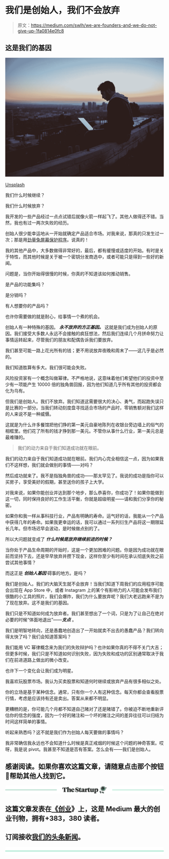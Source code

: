 # 我们是创始人，我们不会放弃

> 原文：<https://medium.com/swlh/we-are-founders-and-we-do-not-give-up-1fa0814e0fc8>

## 这是我们的基因

![](img/5bbbfb81f9b15ca2fb1da4ade49d32f6.png)

[Unsplash](https://unsplash.com?utm_source=medium&utm_medium=referral)

我们什么时候继续？

我们什么时候放弃？

我开发的一些产品经过一点点试错后就像火箭一样起飞了。其他人做得还不错。当然，我也有过一两次失败的经历。

创始人很少能幸运地从一开始就确定产品适合市场。对我来说，那真的只发生过一次；那是用[劲量兔屏幕保护程序](/datadriveninvestor/how-the-energizer-bunny-saved-my-company-4d277fca3279)。说真的！

我的其他产品中，大多数做得非常好的，最后，都有缓慢或适度的开始。有时是关于特性，而其他时候是关于被一个密钥分发商选中，或者可能只是得到一些好的新闻。

问题是，当你开始得很慢的时候，你真的不知道该如何推动销售。

是产品的功能集吗？

是分销吗？

有人想要你的产品吗？

也许你需要做的就是耐心，给事情一个煮的机会。

创始人有一种特殊的基因。 ***永不放弃的方正基因。*** 这就是我们成为创始人的原因。我们接受大多数人永远不会接触的疯狂想法，然后我们连续几个月拼命努力让事情运转起来，尽管我们的朋友和配偶告诉我们要放弃。

我们甚至可能一路上花光所有的钱；更不用说放弃夜晚和周末了——这几乎是必然的。

我们知道胜算有多大。我们很可能会失败。

风险投资家有一个概念叫做幂律。不严格地说，这意味着他们希望他们的投资中至少有一项能产生 10000 倍的独角兽回报，因为他们知道几乎所有其他的投资都会化为乌有。

但我们是创始人。我们不放弃。我们知道这需要很大的决心、勇气，而起跑失误只是比赛的一部分。当我们转动刻度盘寻找适合市场的产品时，零销售额对我们这样的人来说不是一种威慑。

这就是为什么许多餐馆把他们挣的第一美元自豪地陈列在收银台旁边墙上的俗气的相框里。他们花了所有的钱才挣到那一美元。不管你从事什么行业，第一美元总是最难赚的。

> 我们的动力来自于我们知道成功就在眼前。

我们的动力来自于我们知道成功就在眼前。我们内心完全相信这一点，因为如果我们不这样想，我们就会做别的事情——对吗？

然后成功就来了。我不是指独角兽的成功——那太罕见了。我说的成功是指你可以买房子，享受美好的假期，甚至送你的孩子上大学。

对我来说，如果你能创业并达到那个地步，那么恭喜你，你成功了！如果你能做到这一切，同时保持良好的工作生活平衡，你就是超级明星——请和我们分享你的秘密。

如果你和我一样从事科技行业，产品有明确的寿命。运气好的话，我能从一个产品中获得几年的寿命。如果我更幸运的话，我可以通过一系列衍生产品将这一期限延长几年。但市场迟早会波动，是时候做点别的了。

所以大问题就变成了 ***什么时候是放弃继续前进的时候？***

当你处于产品生命周期的开始时，这是一个更加困难的问题。你是因为成功就在眼前而坚持下去，还是早早放弃并攒下现金，这样你至少有时间在承认彻底失败之前尝试其他事情？

而这正是 ***创始人基因*** 碍事的地方。是吗？

我们是创始人。我们的大脑天生就不会放弃！当我们知道下周我们的应用程序可能会出现在 App Store 中，或者 Instagram 上的某个有影响力的人可能会发布我们很酷的小工具的照片，我们会爆炸，我们为什么要放弃呢？我们大老远跑来不是为了现在放弃。这不是我们的基因。

我们只是不知道如何成为放弃者。我们甚至想出了一个词，只是为了让自己在绝对必要的时候“体面地退出”——***支点*** 。

我们是明智地转向，还是愚蠢地创造出了一开始就卖不出去的愚蠢产品？我们转向得太快了吗？我们会知道答案吗？

我们能用 VC 幂律概念来为我们的失败辩护吗？也许如果你真的不得不关门大吉；但更多时候，我们只是不知道如何识别失败，因为失败和成功的区别通常取决于我们在前进道路上做出的微小改变。

也许下一个变化会让我们成为明星。

我喜欢玩股票市场。我认为买卖股票和知道何时继续或放弃产品有很多相似之处。

你的立场是基于某种信念。通常，只有你一个人有这种信念。每天你都会查看股票行情，考虑是应该持有还是卖出。答案从来都不明显。

更糟糕的是，你可能几个月都不知道自己赌对了还是赌错了。你被迫不断地重新评估你的信念的强度，因为一个好的赌注和一个坏的赌注之间的差异往往可以归结为时间这样简单的事情。

听起来熟悉吗？这不就是我们作为创始人每天要做的事情吗？

我非常确信我永远也不会知道什么时候是真正戒烟的时候这个问题的神奇答案。哎呀，我是说 pivot。我甚至不知道是否有答案。怎么会有——我们是创始人。

## 感谢阅读。如果你喜欢这篇文章，请随意点击那个按钮👏帮助其他人找到它。

[![](img/308a8d84fb9b2fab43d66c117fcc4bb4.png)](https://medium.com/swlh)

## 这篇文章发表在[《创业](https://medium.com/swlh)》上，这是 Medium 最大的创业刊物，拥有+383，380 读者。

## 订阅接收[我们的头条新闻](http://growthsupply.com/the-startup-newsletter/)。

[![](img/b0164736ea17a63403e660de5dedf91a.png)](https://medium.com/swlh)